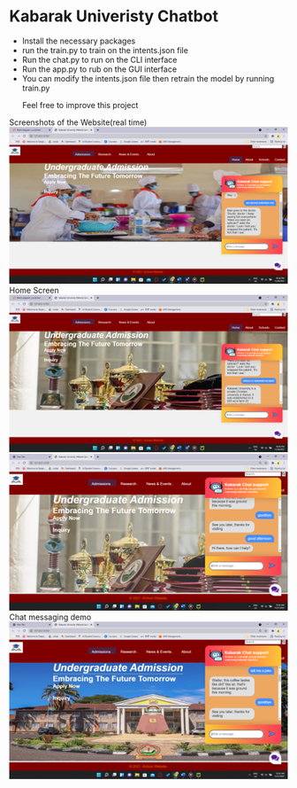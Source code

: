 # Kabarak Univeristy Chatbot
<p>
 <ul>
     <li>Install the necessary packages</li>
     <li>run the train.py to train on the intents.json file</li>
     <li>Run the chat.py to run on the CLI interface</li>
     <li>Run the app.py to rub on the GUI interface</li>
     <li>You can modify the intents.json file then retrain the model by running train.py</li>
  <p>Feel free to improve this project</p>
 </ul>
</p>
<div
     <caption> Screenshots of the Website(real time)</caption>
     <img src="Screenshot (48).png">
       <caption>Home Screen</caption>
     <img src="Screenshot (50).png">
     <img src="Screenshot (56).png">
       <caption> Chat messaging demo </caption>
     <img src="Screenshot (57).png">
</div>
